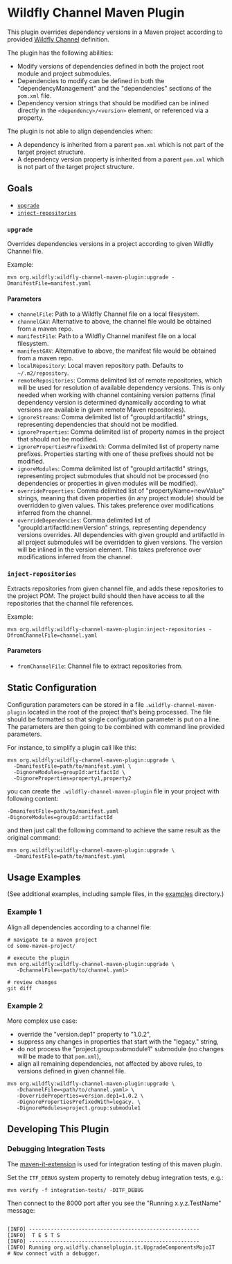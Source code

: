 # Wildfly Channel Maven Plugin

This plugin overrides dependency versions in a Maven project according to provided 
[Wildfly Channel](https://github.com/wildfly-extras/wildfly-channel) definition.

The plugin has the following abilities:

* Modify versions of dependencies defined in both the project root module and project submodules.
* Dependencies to modify can be defined in both the "dependencyManagement" and the "dependencies" sections of the 
  `pom.xml` file.
* Dependency version strings that should be modified can be inlined directly in the `<dependency>/<version>` element, 
  or referenced via a property.

The plugin is not able to align dependencies when:

* A dependency is inherited from a parent `pom.xml` which is not part of the target project structure.
* A dependency version property is inherited from a parent `pom.xml` which is not part of the target project structure.

## Goals

* [`upgrade`](#upgrade)
* [`inject-repositories`](#inject-repositories)

### `upgrade`

Overrides dependencies versions in a project according to given Wildfly Channel file.

Example:

`mvn org.wildfly:wildfly-channel-maven-plugin:upgrade -DmanifestFile=manifest.yaml`

#### Parameters

* `channelFile`: Path to a Wildfly Channel file on a local filesystem.
* `channelGAV`: Alternative to above, the channel file would be obtained from a maven repo.
* `manifestFile`: Path to a Wildfly Channel manifest file on a local filesystem.
* `manifestGAV`: Alternative to above, the manifest file would be obtained from a maven repo.
* `localRepository`: Local maven repository path. Defaults to `~/.m2/repository`.
* `remoteRepositories`: Comma delimited list of remote repositories, which will be used for resolution of available 
  dependency versions. This is only needed when working with channel containing version patterns (final dependency 
  version is determined dynamically according to what versions are available in given remote Maven repositories).
* `ignoreStreams`: Comma delimited list of "groupId:artifactId" strings, representing dependencies that should not be 
   modified.
* `ignoreProperties`: Comma delimited list of property names in the project that should not be modified.
* `ignorePropertiesPrefixedWith`: Comma delimited list of property name prefixes. Properties starting with one of these
  prefixes should not be modified.
* `ignoreModules`: Comma delimited list of "groupId:artifactId" strings, representing project submodules that should not
  be processed (no dependencies or properties in given modules will be modified).
* `overrideProperties`: Comma delimited list of "propertyName=newValue" strings, meaning that diven properties (in any 
  project module) should be overridden to given values. This takes preference over modifications inferred from the 
  channel.
* `overrideDependencies`: Comma delimited list of "groupId:artifactId:newVersion" strings, representing dependency 
  versions overrides. All dependencies with given groupId and artifactId in all project submodules will be overridden to
  given versions. The version will be inlined in the version element. This takes preference over modifications inferred
  from the channel.
<!--
* `injectMissingDependencies`: Inject all streams from the channel, that weren't already present in the POM file, as
  new managed dependencies. The dependency management section must already exist. This is very experimental, the point
  is to allow overriding transitive dependencies. If we wanted to have this, the final implementation should take 
  the real dependency tree into account, when figuring out which dependencies to inject.
-->

### `inject-repositories`

Extracts repositories from given channel file, and adds these repositories to the project POM. The project build should
then have access to all the repositories that the channel file references. 

Example:

`mvn org.wildfly:wildfly-channel-maven-plugin:inject-repositories -DfromChannelFile=channel.yaml`

#### Parameters

* `fromChannelFile`: Channel file to extract repositories from.

## Static Configuration

Configuration parameters can be stored in a file `.wildfly-channel-maven-plugin` located in the root of the project 
that's being processed. The file should be formatted so that single configuration parameter is put on a line. The
parameters are then going to be combined with command line provided parameters. 

For instance, to simplify a plugin call like this:

```shell
mvn org.wildfly:wildfly-channel-maven-plugin:upgrade \
  -DmanifestFile=path/to/manifest.yaml \
  -DignoreModules=groupId:artifactId \
  -DignoreProperties=property1,property2
```

you can create the `.wildfly-channel-maven-plugin` file in your project with following content:

```shell
-DmanifestFile=path/to/manifest.yaml
-DignoreModules=groupId:artifactId
```

and then just call the following command to achieve the same result as the original command:


```shell
mvn org.wildfly:wildfly-channel-maven-plugin:upgrade \
  -DmanifestFile=path/to/manifest.yaml
```

## Usage Examples

(See additional examples, including sample files, in the [examples](examples/README.md) directory.)

### Example 1

Align all dependencies according to a channel file:

```shell
# navigate to a maven project
cd some-maven-project/

# execute the plugin
mvn org.wildfly:wildfly-channel-maven-plugin:upgrade \
   -DchannelFile=<path/to/channel.yaml>

# review changes
git diff
```

### Example 2

More complex use case:

* override the "version.dep1" property to "1.0.2",
* suppress any changes in properties that start with the "legacy." string,
* do not process the "project.group:submodule1" submodule (no changes will be made to that `pom.xml`),
* align all remaining dependencies, not affected by above rules, to versions defined in given channel file.

```shell
mvn org.wildfly:wildfly-channel-maven-plugin:upgrade \
   -DchannelFile=<path/to/channel.yaml> \
   -DoverrideProperties=version.dep1=1.0.2 \
   -DignorePropertiesPrefixedWith=legacy. \
   -DignoreModules=project.group:submodule1
```

## Developing This Plugin

### Debugging Integration Tests

The [maven-it-extension](https://github.com/khmarbaise/maven-it-extension) is used for integration testing of this maven
plugin.

Set the `ITF_DEBUG` system property to remotely debug integration tests, e.g.:

```shell
mvn verify -f integration-tests/ -DITF_DEBUG
```

Then connect to the 8000 port after you see the "Running x.y.z.TestName" message:

```shell

[INFO] -------------------------------------------------------
[INFO]  T E S T S
[INFO] -------------------------------------------------------
[INFO] Running org.wildfly.channelplugin.it.UpgradeComponentsMojoIT
# Now connect with a debugger.
```
